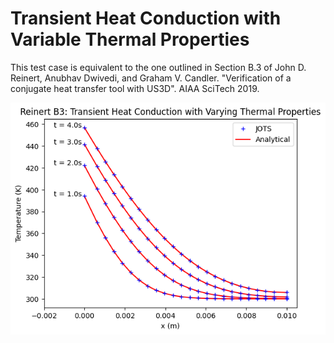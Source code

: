 # Transient Heat Conduction with Variable Thermal Properties

This test case is equivalent to the one outlined in Section B.3 of John D. Reinert, Anubhav Dwivedi, and Graham V. Candler. "Verification of a conjugate heat transfer tool with US3D". AIAA SciTech 2019.

![Verification](Reinert_B3_Results.png)